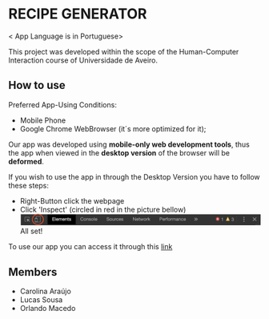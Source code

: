 # RECIPE GENERATOR
< App Language is in Portuguese>

This project was developed within the scope of the Human-Computer Interaction course of Universidade de Aveiro.

## How to use
Preferred App-Using Conditions:
* Mobile Phone
* Google Chrome WebBrowser (it´s more optimized for it);

Our app was developed using **mobile-only web development tools**, thus the app when viewed in the **desktop version** of the browser will be **deformed**.

If you wish to use the app in through the Desktop Version you have to follow these steps:
* Right-Button click the webpage
* Click 'Inspect' (circled in red in the picture bellow)
![row](row.png)
All set! 

 To use our app you can access it through this [link](https://l-sousa.github.io/RecepieGenerator/index.html?clear=true)


## Members

* Carolina Araújo
* Lucas Sousa
* Orlando Macedo